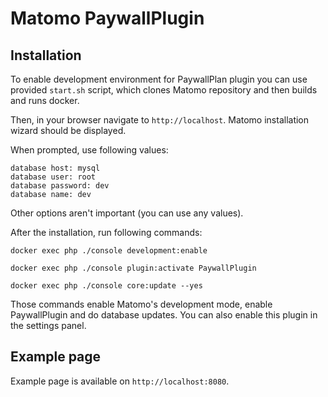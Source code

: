 # Matomo PaywallPlugin

## Installation

To enable development environment for PaywallPlan plugin you can use provided `start.sh` script, which clones Matomo
repository and then builds and runs docker.

Then, in your browser navigate to `http://localhost`. Matomo installation wizard should be displayed.

When prompted, use following values:
```
database host: mysql
database user: root
database password: dev
database name: dev
```

Other options aren't important (you can use any values).

After the installation, run following commands:

`docker exec php ./console development:enable`

`docker exec php ./console plugin:activate PaywallPlugin`

`docker exec php ./console core:update --yes`

Those commands enable Matomo's development mode, enable PaywallPlugin and do database updates.
You can also enable this plugin in the settings panel.

## Example page

Example page is available on `http://localhost:8080`.
